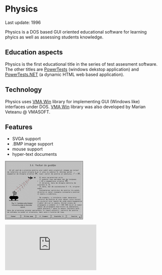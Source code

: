 Physics
=======

Last update: 1996

Physics is a DOS based GUI oriented educational software for learning phyics as well as assessing students knowledge.

Education aspects
-----------------

Physics is the first educational title in the series of test assesment software.
The other titles are [PowerTests](https://github.com/mveteanu/PowerTests) (windows dekstop application) and [PowerTests.NET](https://github.com/mveteanu/PowerTests.NET) (a dynamic HTML web based application).

Technology
----------

Physics uses [VMA Win](https://github.com/mveteanu/VMAWin) library for implementing GUI (Windows like) interfaces under DOS.
[VMA Win](https://github.com/mveteanu/VMAWin) library was also developed by Marian Veteanu @ VMASOFT.


Features
--------

- SVGA support
- .BMP image support
- mouse support
- hyper-text documents

![](img/fizica.png)

![Analytics](https://ga-beacon.appspot.com/UA-2402433-6/beacon.en.html)
